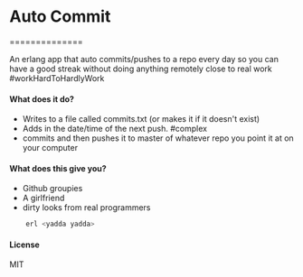 #  Auto Commit
==============

An erlang app that auto commits/pushes to a repo every day so you can have a good streak without doing anything remotely close to real work #workHardToHardlyWork

#### What does it do?
  * Writes to a file called commits.txt (or makes it if it doesn't exist)
  * Adds in the date/time of the next push. #complex
  * commits and then pushes it to master of whatever repo you point it at on your computer

#### What does this give you?
  * Github groupies
  * A girlfriend
  * dirty looks from real programmers

```sh
	erl <yadda yadda>
```

#### License
MIT


